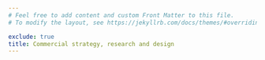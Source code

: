 ```yaml
---
# Feel free to add content and custom Front Matter to this file.
# To modify the layout, see https://jekyllrb.com/docs/themes/#overriding-theme-defaults

exclude: true 
title: Commercial strategy, research and design
---
```





